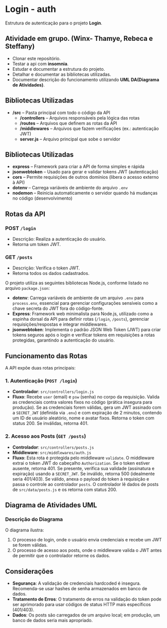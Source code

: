 
# Login - auth
Estrutura de autenticação para o projeto **Login**.
## Atividade em grupo. (Winx- Thamye, Rebeca e Steffany)
- Clonar este repositório.
- Testar a api com **insomnia**.
- Estudar e documentar a estrutura do projeto.
- Detalhar e documentar as bibliotecas utilizadas.
- Documentar descrição do funcionamento utilizando **UML DA(Diagrama de Atividades)**.

## Bibliotecas Utilizadas


- **/src** – Pasta principal com todo o código da API
  - **/controllers** – Arquivos responsáveis pela lógica das rotas
  - **/routes** – Arquivos que definem as rotas da API
  - **/middlewares** – Arquivos que fazem verificações (ex.: autenticação JWT)
  - **server.js** – Arquivo principal que sobe o servidor
  
##  Bibliotecas Utilizadas

- **express** – Framework para criar a API de forma simples e rápida
- **jsonwebtoken** – Usado para gerar e validar tokens JWT (autenticação)
- **cors** – Permite requisições de outros domínios (libera o acesso externo à API)
- **dotenv** – Carrega variáveis de ambiente do arquivo `.env`
- **nodemon** – Reinicia automaticamente o servidor quando há mudanças no código (desenvolvimento)

##  Rotas da API

###  POST `/login`
- Descrição: Realiza a autenticação do usuário.
- Retorna um token JWT.

###  GET `/posts`
- Descrição: Verifica o token JWT.
- Retorna todos os dados cadastrados.


O projeto utiliza as seguintes bibliotecas Node.js, conforme listado no arquivo `package.json`:

*   **dotenv**: Carrega variáveis de ambiente de um arquivo `.env` para `process.env`, essencial para gerenciar configurações sensíveis como a chave secreta do JWT fora do código-fonte.
*   **Express**: Framework web minimalista para Node.js, utilizado como a espinha dorsal da API para definir rotas (`/login`, `/posts`), gerenciar requisições/respostas e integrar middlewares.
*   **jsonwebtoken**: Implementa o padrão JSON Web Token (JWT) para criar tokens seguros após o login e verificar tokens em requisições a rotas protegidas, garantindo a autenticação do usuário.

## Funcionamento das Rotas

A API expõe duas rotas principais:

### 1. Autenticação (`POST /login`)

*   **Controlador**: `src/controllers/login.js`
*   **Fluxo**: Recebe `user` (email) e `psw` (senha) no corpo da requisição. Valida as credenciais contra valores fixos no código (prática insegura para produção). Se as credenciais forem válidas, gera um JWT assinado com a `SECRET_JWT` (definida via `.env`) e com expiração de 2 minutos, contendo um ID de usuário aleatório, nome e avatar fixos. Retorna o token com status 200. Se inválidas, retorna 401.

### 2. Acesso aos Posts (`GET /posts`)

*   **Controlador**: `src/controllers/posts.js`
*   **Middleware**: `src/middlewares/auth.js`
*   **Fluxo**: Esta rota é protegida pelo middleware `validate`. O middleware extrai o token JWT do cabeçalho `Authorization`. Se o token estiver ausente, retorna 401. Se presente, verifica sua validade (assinatura e expiração) usando a `SECRET_JWT`. Se inválido, retorna 500 (idealmente seria 401/403). Se válido, anexa o payload do token à requisição e passa o controle ao controlador `posts`. O controlador lê dados de posts de `src/data/posts.js` e os retorna com status 200.

## Diagrama de Atividades UML

### Descrição do Diagrama

O diagrama ilustra:
1.  O processo de login, onde o usuário envia credenciais e recebe um JWT se forem válidas.
2.  O processo de acesso aos posts, onde o middleware valida o JWT antes de permitir que o controlador retorne os dados.

## Considerações

*   **Segurança**: A validação de credenciais hardcoded é insegura. Recomenda-se usar hashes de senha armazenados em banco de dados.
*   **Tratamento de Erros**: O tratamento de erros na validação do token pode ser aprimorado para usar códigos de status HTTP mais específicos (401/403).
*   **Dados**: Os posts são carregados de um arquivo local; em produção, um banco de dados seria mais apropriado.
